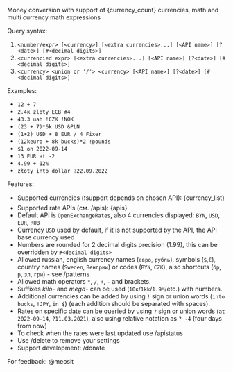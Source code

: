 Money conversion with support of {currency_count} currencies, math and multi currency math expressions

Query syntax:
1) `<number/expr> [<currency>] [<extra currencies>...] [<API name>] [?<date>] [#<decimal digits>]`
2) `<currencied expr> [<extra currencies>...] [<API name>] [?<date>] [#<decimal digits>]`
3) `<currency> <union or '/'> <currency> [<API name>] [?<date>] [#<decimal digits>]`


Examples:
- `12 + 7`
- `2.4к zloty ECB #4`
- `43.3 uah !CZK !NOK`
- `(23 + 7)*6k USD &PLN`
- `(1+2) USD + 8 EUR / 4 Fixer`
- `(12keuro + 8k bucks)*2 !pounds`
- `$1 on 2022-09-14`
- `13 EUR at -2`
- `4.99 + 12%`
- `złoty into dollar ?22.09.2022`

Features:
- Supported currencies (❗support depends on chosen API): {currency_list}
- Supported rate APIs (см. /apis): {apis} 
- Default API is `OpenExchangeRates`, also 4 currencies displayed: `BYN`, `USD`, `EUR`, `RUB`
- Currency `USD` used by default, if it is not supported by the API, the API base currency used 
- Numbers are rounded for 2 decimal digits precision (1.99), this can be overridden by `#<decimal digits>`
- Allowed russian, english currency names (`евро`, `рубль`), symbols (`$`,`€`), country names (`Sweden`, `Венгрии`) or codes (`BYN`, `CZK`), also shortcuts (`бр`, `р`, `зл`, `грн`) - see /patterns
- Allowed math operators `*`, `/`, `+`, `-` and brackets.
- Suffixes _kilo-_ and _mega-_ can be used (`10к`/`1kk`/`1.9M`/etc.) with numbers.
- Additional currencies can be added by using `!` sign or union words (`into bucks`, `!JPY`, `in $`) (each addition should be separated with spaces).
- Rates on specific date can be queried by using `?` sign or union words  (`at 2022-09-14`, `?11.03.2021`), also using relative notation as `? -4` (four days from now) 
- To check when the rates were last updated use /apistatus
- Use /delete to remove your settings
- Support development: /donate

For feedback: @meosit
